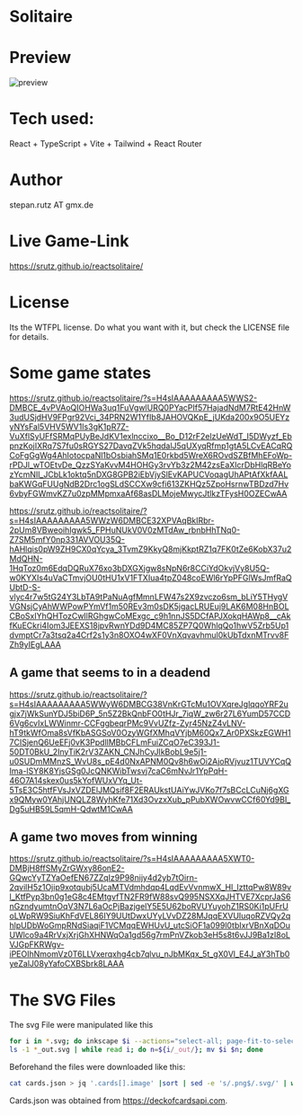 
# Solitaire

# Preview

![preview](https://raw.githubusercontent.com/srutz/reactsolitaire/main/public/solitaire.gif)


# Tech used:

React + TypeScript + Vite + Tailwind + React Router

# Author

stepan.rutz AT gmx.de


# Live Game-Link

https://srutz.github.io/reactsolitaire/

# License

Its the WTFPL license. Do what you want with it, but check the LICENSE file for details.

# Some game states

https://srutz.github.io/reactsolitaire/?s=H4sIAAAAAAAAA5WWS2-DMBCE_4vPVAoQIOHWa3uq1FuVgwlURQ0PYacPIf57HajadNdM7RtE42HnW3udUSjdHV9FPgr92Vci_34PRN2W1YfIb8JAHOVQKpE_jUKda200x9O5UEYzyNYsFal5VHV5WV1Is3gK1pR7Z-VuXflSyUFfSRMqPUyBeJdKV1exlnccixo__Bo_D12rF2elzUeWdT_I5DWyzf_EbpnzKojIXRq7S7fu0sRGYS27DavqZVk5hqdalJ5qUXyqRfmp1gtA5LCvEACqRQCoFgGgWg4AhIotocpaNl1bOsbiahSMq1E0rkbd5WreX6ROvdSZBfMhEFoWp-rPDJl_wTOEtvDe_QzzSYaKvvM4HOHGy3rvYb3z2M42zsEaXIcrDbHlqRBeYozYcmNIl_JCbLk1oktq5nDXG8GPB2iEbVjySlEvKAPUCVoqagUhAPtAfXkfAALbaKWGqFUUgNdB2Drc1ogSLdSCCXw9cfi613ZKHQz5ZpoHsrnwTBDzd7Hv6vbyFGWmvKZ7u0zpMMpmxaAf68asDLMojeMwycJtlkzTFysH0OZECwAA



https://srutz.github.io/reactsolitaire/?s=H4sIAAAAAAAAA5WWzW6DMBCE32XPVAqBkIRbr-2pUm8VBweoihIgwk5_FPHuNUkV0V0zMTdAw_rbnbHhTNq0-Z7SM5mfY0np331AVVOU35Q-hAHlqis0pW9ZH9CX0qYcya_3TvmZ9KkyQ8mjKkptRZ1q7FK0tZe6KobX37u2MdQHN-1HqToz0m6EdqDQRuX76xo3bDXGXjgw8sNpN6r8CCiYdOkvjVy8U5Q-w0KYXIs4uVaCTmvjOU0tHU1xV1FTXIua4tpZ048coEWl6rYpPFGlWsJmfRaQUbtD-S-vlyc4r7w5tG24Y3LbTA9tPaNuAgfMmnLFW47s2X9zvczo6sm_bLiY5THygVVGNsjCyAhWWPowPYmVf1m50REv3m0sDK5jgacLRUEuj9LAK6M08HnBOLCBoSxIYhQHTozCwIlRGhgwCoMExgc_c9h1nnJS5DCfAPJXokqHAWp8__cAkfKuECkri4Iom3JEEXS18jpvRwnYDd9D4MC85ZP7Q0WhlqQo1hwV5Zrb5Up1dvmptCr7a3tsq2a4Crf2s1y3n8OXO4wXF0VnXqvavhmul0kUbTdxnMTrvv8FZh9yIEgLAAA



## A game that seems to in a deadend

https://srutz.github.io/reactsolitaire/?s=H4sIAAAAAAAAA5WWyW6DMBCG38VnKrGTcMu1OVXqreJglqqoYRF2ugjx7jWkSunYDJ5biD6P_5n5Z2BkQnbFO0tHJr_7iqW_zw6r27L6YumD57CCD6Vg6cvIxLWWinmr-CCFggbeqrPMc9VvUZfz-Zyr45NzZ4vLNV-hT9tkWfOma8sVfKbASGSoV0OzyWGfXMhqVYjbM60Qx7_Ar0PXSkzEGWH17CISjenQ6UeEFj0vK3PpdllMBbCFLmFuiZCqO7eC393J1-50DT0BkU_2InyTiK2rV3ZAKN_CNJhCyJIkBobL9e5j1-u0SUDmMMnzS_WvU8s_pE4d0NxAPNM0Qv8h6wOi2AjoRVjvuz1TUVYCqQIma-lSY8K8YjsGSg0JcQNKWibTwsvj7caC6mNvJr1YpPqH-46O7A14skex0us5kYofWUxVYq_Ut-5TsE3C5htfFVsJxVZDElJMQsif8F2ERAUkstUAiYwJVKo7f7sBCcLCuNj6gXGx9QMyw0YAhjUNQLZ8WyhKfe71Xd3OvzxXub_pPubXWOwvwCCf60Yd9BI_Dg5uHB59L5qmH-QdwtM1CwAA



## A game two moves from winning

https://srutz.github.io/reactsolitaire/?s=H4sIAAAAAAAAA5XWT0-DMBjH8ffSMyZrGWxy86onE2-GQwcYyTZYaOefEN67ZZqIz9P98nijy4d2yb7tOirn-2qvilH5z1Ojip9xotqubj5UcaMTVdmhdqp4LqdEvVvnmwX_Hl_lzttqPw8W89vl_KtfPyp3bn0g1eG8c4EMtgvfTN2FR9fW88svQ995NSXXqJHTVE7XcprJaS6nGzndyumtnOqV3N7L6aOcPjBazjgelY5E5U62boRVUYuyohZ1RS0Ki1pUFrUoLWpRW9SiuKhFdVEL86IY9UUtDwxUYyLVvDZ28MJqqEXVUIuqoRZVQy2qhlpUDbWoGmpRNdSiaqiF1VCMqqEWHUvU_utcSiOF1a099l0tbIxrVBnXqDOuUWlco9a4RrVxjXrjGhXHNWqOa1gd56g7rmPnVZkob3eH5s8t6vJJ9Ba1zI8oLVJGpFKRWgv-iPEOIhNmomVz0T6LLVxerqxhg4cb7qlvu_nJbMKqx_5t_gX0Vl_E4J_aY3hTb0yeZalJ08yYafoCXBSbrk8LAAA



# The SVG Files

The svg File were manipulated like this

```bash
for i in *.svg; do inkscape $i --actions="select-all; page-fit-to-selection;  export-do; file-close"; done
ls -1 *_out.svg | while read i; do n=${i/_out/}; mv $i $n; done
```

Beforehand the files were downloaded like this:

```bash
cat cards.json > jq '.cards[].image' |sort | sed -e 's/.png$/.svg/' | while read a; do echo wget $a; sleep 1; done 
```

Cards.json was obtained from https://deckofcardsapi.com.


